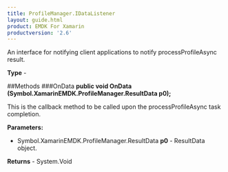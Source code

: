```yaml
---
title: ProfileManager.IDataListener
layout: guide.html
product: EMDK For Xamarin
productversion: '2.6'
---
```

An interface for notifying client applications to notify processProfileAsync result.

**Type** - 

##Methods
###OnData
**public void OnData (Symbol.XamarinEMDK.ProfileManager.ResultData p0);**

This is the callback method to be called upon the processProfileAsync task completion.

**Parameters:** 

* Symbol.XamarinEMDK.ProfileManager.ResultData **p0** - ResultData object.

**Returns** - System.Void



















